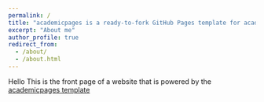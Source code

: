 ```yaml
---
permalink: /
title: "academicpages is a ready-to-fork GitHub Pages template for academic personal websites"
excerpt: "About me"
author_profile: true
redirect_from:
  - /about/
  - /about.html
---
```

Hello
This is the front page of a website that is powered by the [academicpages template](https://github.com/academicpages/academicpages.github.io)
